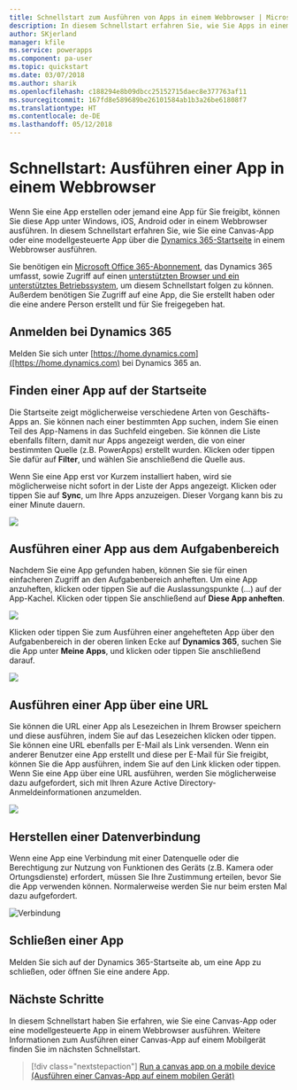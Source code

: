 ```yaml
---
title: Schnellstart zum Ausführen von Apps in einem Webbrowser | Microsoft-Dokumentation
description: In diesem Schnellstart erfahren Sie, wie Sie Apps in einem Webbrowser ausführen.
author: SKjerland
manager: kfile
ms.service: powerapps
ms.component: pa-user
ms.topic: quickstart
ms.date: 03/07/2018
ms.author: sharik
ms.openlocfilehash: c188294e8b09dbcc25152715daec8e377763af11
ms.sourcegitcommit: 167fd8e589689be26101584ab1b3a26be61808f7
ms.translationtype: HT
ms.contentlocale: de-DE
ms.lasthandoff: 05/12/2018
---
```

# <a name="quickstart-run-an-app-in-a-web-browser"></a>Schnellstart: Ausführen einer App in einem Webbrowser
Wenn Sie eine App erstellen oder jemand eine App für Sie freigibt, können Sie diese App unter Windows, iOS, Android oder in einem Webbrowser ausführen. In diesem Schnellstart erfahren Sie, wie Sie eine Canvas-App oder eine modellgesteuerte App über die [Dynamics 365-Startseite](https://home.dynamics.com) in einem Webbrowser ausführen.

Sie benötigen ein [Microsoft Office 365-Abonnement](https://signup.microsoft.com/Signup?OfferId=467eab54-127b-42d3-b046-3844b860bebf&dl=O365_BUSINESS_PREMIUM&ali=1), das Dynamics 365 umfasst, sowie Zugriff auf einen [unterstützten Browser und ein unterstütztes Betriebssystem](../maker/canvas-apps/limits-and-config.md), um diesem Schnellstart folgen zu können. Außerdem benötigen Sie Zugriff auf eine App, die Sie erstellt haben oder die eine andere Person erstellt und für Sie freigegeben hat.

## <a name="sign-in-to-dynamics-365"></a>Anmelden bei Dynamics 365
Melden Sie sich unter [https://home.dynamics.com]([https://home.dynamics.com) bei Dynamics 365 an.

## <a name="find-an-app-on-the-home-page"></a>Finden einer App auf der Startseite
Die Startseite zeigt möglicherweise verschiedene Arten von Geschäfts-Apps an. Sie können nach einer bestimmten App suchen, indem Sie einen Teil des App-Namens in das Suchfeld eingeben. Sie können die Liste ebenfalls filtern, damit nur Apps angezeigt werden, die von einer bestimmten Quelle (z.B. PowerApps) erstellt wurden. Klicken oder tippen Sie dafür auf **Filter**, und wählen Sie anschließend die Quelle aus.

Wenn Sie eine App erst vor Kurzem installiert haben, wird sie möglicherweise nicht sofort in der Liste der Apps angezeigt. Klicken oder tippen Sie auf **Sync**, um Ihre Apps anzuzeigen. Dieser Vorgang kann bis zu einer Minute dauern.

![](./media/run-app-browser/dynamics-365-home.png)

## <a name="run-an-app-from-the-task-pane"></a>Ausführen einer App aus dem Aufgabenbereich
Nachdem Sie eine App gefunden haben, können Sie sie für einen einfacheren Zugriff an den Aufgabenbereich anheften. Um eine App anzuheften, klicken oder tippen Sie auf die Auslassungspunkte (...) auf der App-Kachel. Klicken oder tippen Sie anschließend auf **Diese App anheften**.

![](./media/run-app-browser/homepage-pin.png)

Klicken oder tippen Sie zum Ausführen einer angehefteten App über den Aufgabenbereich in der oberen linken Ecke auf **Dynamics 365**, suchen Sie die App unter **Meine Apps**, und klicken oder tippen Sie anschließend darauf.

![](./media/run-app-browser/taskpane.png)

## <a name="run-an-app-from-a-url"></a>Ausführen einer App über eine URL
Sie können die URL einer App als Lesezeichen in Ihrem Browser speichern und diese ausführen, indem Sie auf das Lesezeichen klicken oder tippen. Sie können eine URL ebenfalls per E-Mail als Link versenden. Wenn ein anderer Benutzer eine App erstellt und diese per E-Mail für Sie freigibt, können Sie die App ausführen, indem Sie auf den Link klicken oder tippen. Wenn Sie eine App über eine URL ausführen, werden Sie möglicherweise dazu aufgefordert, sich mit Ihren Azure Active Directory-Anmeldeinformationen anzumelden.

![](./media/run-app-browser/web-login.png)

## <a name="connect-to-data"></a>Herstellen einer Datenverbindung
Wenn eine App eine Verbindung mit einer Datenquelle oder die Berechtigung zur Nutzung von Funktionen des Geräts (z.B. Kamera oder Ortungsdienste) erfordert, müssen Sie Ihre Zustimmung erteilen, bevor Sie die App verwenden können. Normalerweise werden Sie nur beim ersten Mal dazu aufgefordert.

![Verbindung](./media/run-app-browser/app-connection.png)

## <a name="close-an-app"></a>Schließen einer App
Melden Sie sich auf der Dynamics 365-Startseite ab, um eine App zu schließen, oder öffnen Sie eine andere App.

## <a name="next-steps"></a>Nächste Schritte
In diesem Schnellstart haben Sie erfahren, wie Sie eine Canvas-App oder eine modellgesteuerte App in einem Webbrowser ausführen. Weitere Informationen zum Ausführen einer Canvas-App auf einem Mobilgerät finden Sie im nächsten Schnellstart.

> [!div class="nextstepaction"]
> [Run a canvas app on a mobile device (Ausführen einer Canvas-App auf einem mobilen Gerät)](run-app-client.md)
